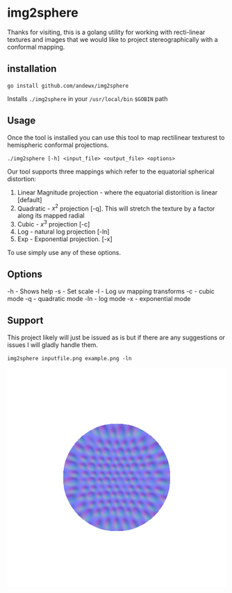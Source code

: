 # img2sphere

Thanks for visiting, this is a golang utility for working with recti-linear textures and images that we would like to project stereographically with a conformal mapping.

## installation

```
go install github.com/andewx/img2sphere
```

Installs `./img2sphere` in your `/usr/local/bin` `$GOBIN` path

## Usage



Once the tool is installed you can use this tool to map rectilinear texturest to hemispheric conformal projections.

```
./img2sphere [-h] <input_file> <output_file> <options>
```

Our tool supports three mappings which refer to the equatorial spherical distortion:

1. Linear Magnitude projection - where the equatorial distorition is linear [default]
2. Quadratic - $x^2$ projection [-q]. This will stretch the texture by a factor along its mapped radial
3. Cubic - $x^3$ projection [-c]
4. Log - natural log projection [-ln]
5. Exp - Exponential projection. [-x]

To use simply use any of these options.

## Options

-h - Shows help
-s - Set scale
-l - Log uv mapping transforms
-c - cubic mode
-q - quadratic mode
-ln - log mode
-x - exponential mode


## Support

This project likely will just be issued as is but if there are any suggestions or issues I will gladly handle them.

```
img2sphere inputfile.png example.png -ln
```

![Example](example.png)


